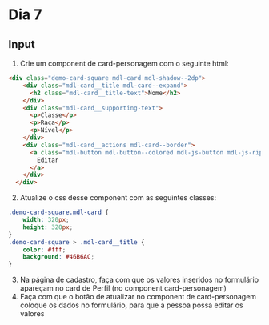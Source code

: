 # Dia 7

## Input

1. Crie um component de card-personagem com o seguinte html:

```html
<div class="demo-card-square mdl-card mdl-shadow--2dp">
    <div class="mdl-card__title mdl-card--expand">
      <h2 class="mdl-card__title-text">Nome</h2>
    </div>
    <div class="mdl-card__supporting-text">
      <p>Classe</p>
      <p>Raça</p>
      <p>Nível</p>
    </div>
    <div class="mdl-card__actions mdl-card--border">
      <a class="mdl-button mdl-button--colored mdl-js-button mdl-js-ripple-effect">
        Editar
      </a>
    </div>
  </div>
```

2. Atualize o css desse component com as seguintes classes:

```css
.demo-card-square.mdl-card {
    width: 320px;
    height: 320px;
}
.demo-card-square > .mdl-card__title {
    color: #fff;
    background: #46B6AC;
}
```

3. Na página de cadastro, faça com que os valores inseridos no formulário apareçam no card de Perfil (no component card-personagem)
4. Faça com que o botão de atualizar no component de card-personagem coloque os dados no formulário, para que a pessoa possa editar os valores